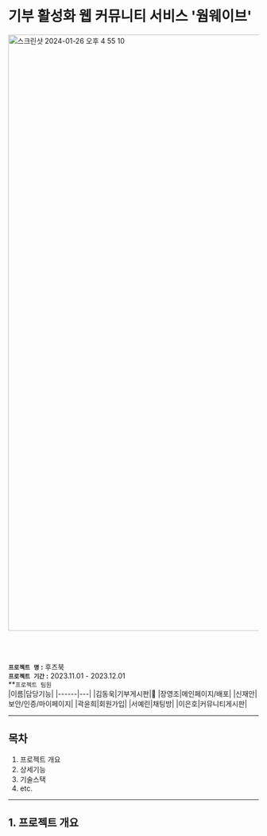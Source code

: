 # 기부 활성화 웹 커뮤니티 서비스 '웜웨이브'
<img width="1198" alt="스크린샷 2024-01-26 오후 4 55 10" src="https://github.com/codestates-seb/seb44_main_004/assets/124886494/0d9e7c5a-f629-4e26-a0fe-174fd47a79f5">

</br><br/>

**`프로젝트 명` :** 후즈북 <br/>
**`프로젝트 기간` :** 2023.11.01 - 2023.12.01 <br/>
**`프로젝트 팀원` <br/>
|이름|담당기능|
|------|---|
|김동욱|기부게시판|
|장영조|메인페이지/배포|
|신재안|보안/인증/마이페이지|
|곽윤희|회원가입|
|서예린|채팅방|
|이은호|커뮤니티게시판|

---

## 목차
  1. 프로젝트 개요
  2. 상세기능
  3. 기술스택
  4. etc.

---

## 1. 프로젝트 개요

